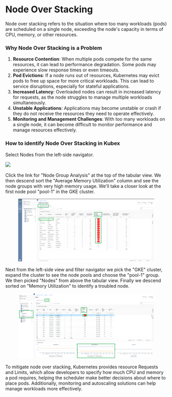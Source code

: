 # Node Over Stacking

Node over stacking refers to the situation where too many workloads (pods) are scheduled on a single node, exceeding the node's capacity in terms of CPU, memory, or other resources.&#x20;

### **Why Node Over Stacking is a Problem**

1. **Resource Contention**: When multiple pods compete for the same resources, it can lead to performance degradation. Some pods may experience slow response times or even timeouts.
2. **Pod Evictions**: If a node runs out of resources, Kubernetes may evict pods to free up space for more critical workloads. This can lead to service disruptions, especially for stateful applications.
3. **Increased Latency**: Overloaded nodes can result in increased latency for requests, as the node struggles to manage multiple workloads simultaneously.
4. **Unstable Applications**: Applications may become unstable or crash if they do not receive the resources they need to operate effectively.
5. **Monitoring and Management Challenges**: With too many workloads on a single node, it can become difficult to monitor performance and manage resources effectively.

### How to identify Node Over Stacking in Kubex

Select Nodes from the left-side navigator.

![](https://bptest.gitbook.io/~gitbook/image?url=https%3A%2F%2F4188913827-files.gitbook.io%2F%7E%2Ffiles%2Fv0%2Fb%2Fgitbook-x-prod.appspot.com%2Fo%2Fspaces%252FRNeoHYPAhUAxZfrIDY0P%252Fuploads%252FnDCEhkRegfE7mGQuAHnO%252Fimage.png%3Falt%3Dmedia%26token%3Dd86cfbb0-7057-4b51-aba1-bbfe6d373b08\&width=768\&dpr=4\&quality=100\&sign=4cbff12e\&sv=2)

Click the link for "Node Group Analysis" at the top of the tabular view. We then descend sort the "Average Memory Utilization" column and see the node groups with very high memory usage. We'll take a closer look at the first node pool "pool-1" in the GKE cluster.

<figure><img src="../../.gitbook/assets/image (1) (1) (1).png" alt=""><figcaption></figcaption></figure>

Next from the left-side view and filter navigator we pick the "GKE" cluster, expand the cluster to see the node pools and choose the "pool-1" group. We then picked "Nodes" from above the tabular view. Finally we descend sorted on "Memory Utilization" to identify a troubled node.

<figure><img src="../../.gitbook/assets/image (3).png" alt=""><figcaption></figcaption></figure>

To mitigate node over stacking, Kubernetes provides resource Requests and Limits, which allow developers to specify how much CPU and memory a pod requires, helping the scheduler make better decisions about where to place pods. Additionally, monitoring and autoscaling solutions can help manage workloads more effectively.
